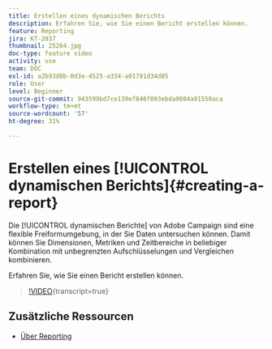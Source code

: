 ```yaml
---
title: Erstellen eines dynamischen Berichts
description: Erfahren Sie, wie Sie einen Bericht erstellen können.
feature: Reporting
jira: KT-2037
thumbnail: 25264.jpg
doc-type: feature video
activity: use
team: DOC
exl-id: a2b93d8b-0d3e-4525-a334-a01701d34d85
role: User
level: Beginner
source-git-commit: 943599bd7ce139ef846f093ebda9084a91550aca
workflow-type: tm+mt
source-wordcount: '57'
ht-degree: 31%

---
```


# Erstellen eines [!UICONTROL dynamischen Berichts]{#creating-a-report}

Die [!UICONTROL dynamischen Berichte] von Adobe Campaign sind eine flexible Freiformumgebung, in der Sie Daten untersuchen können. Damit können Sie Dimensionen, Metriken und Zeitbereiche in beliebiger Kombination mit unbegrenzten Aufschlüsselungen und Vergleichen kombinieren.

Erfahren Sie, wie Sie einen Bericht erstellen können.

>[!VIDEO](https://video.tv.adobe.com/v/25264/?learn=on){transcript=true}

## Zusätzliche Ressourcen

* [Über Reporting](https://experienceleague.adobe.com/docs/campaign-standard/using/reporting/about-reporting/about-dynamic-reports.html?lang=en)
